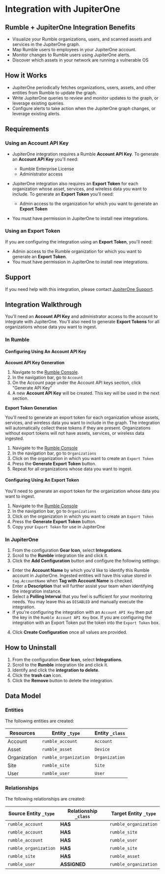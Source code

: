 # Integration with JupiterOne

## Rumble + JupiterOne Integration Benefits

- Visualize your Rumble organizations, users, and scanned assets and services in
  the JupiterOne graph.
- Map Rumble users to employees in your JupiterOne account.
- Monitor changes to Rumble users using JupiterOne alerts.
- Discover which assets in your network are running a vulnerable OS

## How it Works

- JupiterOne periodically fetches organizations, users, assets, and other
  entities from Rumble to update the graph.
- Write JupiterOne queries to review and monitor updates to the graph, or
  leverage existing queries.
- Configure alerts to take action when the JupiterOne graph changes, or leverage
  existing alerts.

## Requirements

### Using an Account API Key

- JupiterOne integration requires a Rumble **Account API Key**. To generate an
  **Account API Key** you'll need:

  - Rumble Enterprise License
  - Administrator access

- JupiterOne integration also requires an **Export Token** for each organization
  whose asset, services, and wireless data you want to include. To generate an
  **Export Token** you'll need:

  - Admin access to the organization for which you want to generate an **Export
    Token**

- You must have permission in JupiterOne to install new integrations.

### Using an Export Token

If you are configuring the integration using an **Export Token**, you'll need:

- Admin access to the Rumble organization for which you want to generate an
  **Export Token**.
- You must have permission in JupiterOne to install new integrations.

## Support

If you need help with this integration, please contact
[JupiterOne Support](https://support.jupiterone.io).

## Integration Walkthrough

You'll need an **Account API Key** and administrator access to the account to
integrate with JupiterOne. You'll also need to generate **Export Tokens** for
all organizations whose data you want to ingest.

### In Rumble

#### Configuring Using An Account API Key

**Account API Key Generation**

1. Navigate to the [Rumble Console](https://console.rumble.run/).
2. In the navigation bar, go to `Account`
3. On the Account page under the Account API keys section, click "Generate API
   Key"
4. A new **Account API Key** will be created. This key will be used in the next
   section.

**Export Token Generation**

You'll need to generate an export token for each organization whose assets,
services, and wireless data you want to include in the graph. The integration
will automatically collect these tokens if they are present. Organizations
without export tokens will not have assets, services, or wireless data ingested.

1. Navigate to the [Rumble Console](https://console.rumble/run)
2. In the navigation bar, go to `Organizations`
3. Click on the organization in which you want to create an `Export Token`
4. Press the **Generate Export Token** button.
5. Repeat for all organizations whose data you want to ingest.

#### Configuring Using An Export Token

You'll need to generate an export token for the organization whose data you want
to ingest.

1. Navigate to the [Rumble Console](https://console.rumble/run)
2. In the navigation bar, go to `Organizations`
3. Click on the organization in which you want to create an `Export Token`
4. Press the **Generate Export Token** button.
5. Copy your `Export Token` for use in JupiterOne

### In JupiterOne

1. From the configuration **Gear Icon**, select **Integrations**.
2. Scroll to the **Rumble** integration tile and click it.
3. Click the **Add Configuration** button and configure the following settings:

- Enter the **Account Name** by which you'd like to identify this Rumble account
  in JupiterOne. Ingested entities will have this value stored in
  `tag.AccountName` when **Tag with Account Name** is checked.
- Enter a **Description** that will further assist your team when identifying
  the integration instance.
- Select a **Polling Interval** that you feel is sufficient for your monitoring
  needs. You may leave this as `DISABLED` and manually execute the integration.
- If you're configuring the integration with an `Account API Key` then put the
  key in the `Rumble Account API Key` box. If you are configuring the
  integration with an Export Token put the token into the `Export Token` box.

4. Click **Create Configuration** once all values are provided.

## How to Uninstall

1. From the configuration **Gear Icon**, select **Integrations**.
2. Scroll to the **Rumble** integration tile and click it.
3. Identify and click the **integration to delete**.
4. Click the **trash can** icon.
5. Click the **Remove** button to delete the integration.

<!-- {J1_DOCUMENTATION_MARKER_START} -->
<!--
********************************************************************************
NOTE: ALL OF THE FOLLOWING DOCUMENTATION IS GENERATED USING THE
"j1-integration document" COMMAND. DO NOT EDIT BY HAND! PLEASE SEE THE DEVELOPER
DOCUMENTATION FOR USAGE INFORMATION:

https://github.com/JupiterOne/sdk/blob/main/docs/integrations/development.md
********************************************************************************
-->

## Data Model

### Entities

The following entities are created:

| Resources    | Entity `_type`        | Entity `_class` |
| ------------ | --------------------- | --------------- |
| Account      | `rumble_account`      | `Account`       |
| Asset        | `rumble_asset`        | `Device`        |
| Organization | `rumble_organization` | `Organization`  |
| Site         | `rumble_site`         | `Site`          |
| User         | `rumble_user`         | `User`          |

### Relationships

The following relationships are created:

| Source Entity `_type` | Relationship `_class` | Target Entity `_type` |
| --------------------- | --------------------- | --------------------- |
| `rumble_account`      | **HAS**               | `rumble_organization` |
| `rumble_account`      | **HAS**               | `rumble_site`         |
| `rumble_account`      | **HAS**               | `rumble_user`         |
| `rumble_organization` | **HAS**               | `rumble_site`         |
| `rumble_site`         | **HAS**               | `rumble_asset`        |
| `rumble_user`         | **ASSIGNED**          | `rumble_organization` |

<!--
********************************************************************************
END OF GENERATED DOCUMENTATION AFTER BELOW MARKER
********************************************************************************
-->
<!-- {J1_DOCUMENTATION_MARKER_END} -->

